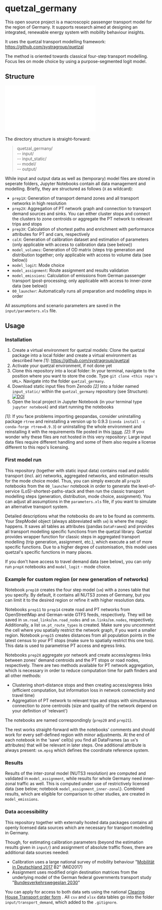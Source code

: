 # quetzal_germany
This open source project is a macroscopic passenger transport model for the region of Germany. It supports research aimed at designing an integrated, renewable energy system with mobility behaviour insights.

It uses the quetzal transport modelling framework: https://github.com/systragroup/quetzal

The method is oriented towards classical four-step transport modelling. Focus lies on mode choice by using a purpose-segmented logit model.

## Structure

![Structure of quetzal_germany](input/quetzal_germany_structure_chart.pdf "Structure of quetzal_germany")

The directory structure is straight-forward:
> quetzal_germany/</br>
> -- input/</br>
> -- input_static/</br>
> -- model/</br>
> -- output/</br>

While input and output data as well as (temporary) model files are stored in seperate folders, Jupyter Notebooks contain all data management and modelling. Briefly, they are structured as follows (`X` as wildcard):
* ``prep1X``: Generation of transport demand zones and all transport networks in high resolution
* ``prep2X``: Aggregation of PT network graph and connection to transport demand sources and sinks. You can either cluster stops and connect the clusters to zone centroids or aggregate the PT network to relevant trips and stops
* ``prep3X``: Calculation of shortest paths and enrichment with performance attributes for PT and cars, respectively
* ``calX``: Generation of calibration dataset and estimation of parameters (only applicable with access to calibration data (see below))
* ``model_volumes``: Generation of OD matrix (steps trip generation and distribution together; only applicable with access to volume data (see below))
* ``model_logit``: Mode choice
* ``model_assignment``: Route assignment and results validation
* ``model_emissions``: Calculation of emissions from German passenger transport (post-processing; only applicable with access to inner-zone data (see below))
* ``00_launcher``: Automatically runs all preparation and modelling steps in order

All assumptions and scenario parameters are saved in the `input/parameters.xls` file.

## Usage

### Installation

1. Create a virtual environment for quetzal models: Clone the quetzal package into a local folder and create a virtual environment as described here *[1]*: https://github.com/systragroup/quetzal
2. Activate your quetzal environment, if not done yet
3. Clone this repository into a local folder: In your terminal, navigate to the position where you want to store the code. Type `git clone <this repo's URL>`. Navigate into the folder `quetzal_germany`.
4. Download static input files from Zenodo *[2]* into a folder named `input_static/` within the `quetzal_germany` repository (see Structure): [![DOI](https://zenodo.org/badge/DOI/10.5281/zenodo.5159308.svg)](https://doi.org/10.5281/zenodo.5159308)
5. Open the local project in Jupyter Notebook (in your terminal type `jupyter notebook`) and start running the notebooks

*[1]*: If you face problems importing geopandas, consider uninstalling package `rtree` and reinstalling a version up to 0.9.3 (`conda install -c conda-forge rtree=0.9.3`) or uninstalling the whole environment and reinstalling it with the requirements file posted in this [issue](https://github.com/systragroup/quetzal/issues/45).
*[2]*: If you wonder why these files are not hosted in this very repository: Large input data files require different handling and some of them also require a license different to this repo's licensing.

### First model run

This repository (together with static input data) contains road and public transport (incl. air) networks, aggregated networks, and estimation results for the mode choice model. Thus, you can simply execute all `prep3X` notebooks from the `00_launcher` notebook in order to generate the level-of-service (LoS)-shortest-paths-stack and then run the classic transport modelling steps (generation, distribution, mode choice, assignment). You can adjust all assumptions in the `parameters.xls` file, if you want to simulate an alternative transport system.

Detailed descriptions what the notebooks do are to be found as comments. Your StepModel object (always abbreviated with `sm`) is where the magic happens. It saves all tables as attributes (pandas `DataFrame`s) and provides all transport modelling specific functions from the quetzal library. Quetzal provides wrapper function for classic steps in aggregated transport modelling (trip generation, assignment, etc.), which execute a set of more specific functions. Due to a higher degree of customisation, this model uses quetzal's specific functions in many places.

If you don't have access to travel demand data (see below), you can only run `prepX` notebooks and `model_logit` - mode choice.

### Example for custom region (or new generation of networks)

Notebook `prep10` creates the four step model (`sm`) with a zones table that you specify. By default, it contains all NUTS3 zones of Germany, but you can limit it to the desired region or refine it with higher resolution data.

Notebooks `prep11` to `prep14` create road and PT networks from OpenStreetMap and German-wide GTFS feeds, respectively. They will be saved in `sm.road_links`/`sm.road_nodes` and `sm.links`/`sm.nodes`, respectively. Additionally, a list `sm.pt_route_types` is created. Make sure you uncomment the cell where you spatially restrict the network graph, if you want a smaller region. Notebook `prep15` creates distances from all population points in the latest census to your PT stops (make sure to spatially restrict this one too). This data is used to parametrise PT access and egress links.

Notebooks `prep2X` aggregate yor network and create access/egress links between zones' demand centroids and the PT stops or road nodes, respectively. There are two methods available for PT network aggregation, which is necessary in order to reduce computation time for path finders and all other methods:
* Clustering short-distance stops and then creating access/egress links (efficient computation, but information loss in network connectivity and travel time)
* Aggregation of PT network to relevant trips and stops with simultaneous connection to zone centroids (size and quality of the network depend on your definition of 'relevant')

The notebooks are named correspondingly (`prep20` and `prep21`).

The rest works straight-forward with the notebooks' comments and should work for every self-defined region with minor adjustments. At the end of each notebook in the 'save' cell(s) you find all DataFrames (as `sm`'s attributes) that will be relevant in later steps. One additional attribute is always present: `sm.epsg` which defines the coordinate reference system.

### Results

Results of the inter-zonal model (NUTS3 resolution) are computed and validated in `model_assignment`, while results for whole Germany need inner-zonal traffic as well. This is computed under use of restrictively licensed data (see below; notebook `model_assignment_inner-zonal`). Combined results, which are eligible for comparison to other studies, are created in `model_emissions`.

### Data accessibility

This repository together with externally hosted data packages contains all openly licensed data sources which are necessary for transport modelling in Germany.

Though, for estimating calibration parameters (beyond the estimation results given in `input/`) and assignment of absolute traffic flows, there are additional data sources needed:
* Calibration uses a large national survey of mobility behaviour "[Mobilität in Deutschland 2017](http://www.mobilitaet-in-deutschland.de/) B2" (MiD2017)
* Assignment uses modified origin destination matrices from the underlying model of the German federal governments transport study "[Bundesverkehrswegeplan 2030](https://www.bmvi.de/SharedDocs/DE/Artikel/G/BVWP/bundesverkehrswegeplan-2030-inhalte-herunterladen.html)"

You can apply for access to both data sets using the national [Clearing House Transport order form](https://daten.clearingstelle-verkehr.de/order-form.html) . All `csv` and `xlsx` data tables go into the folder `input/transport_demand`, which added to the `.gitignore`.

